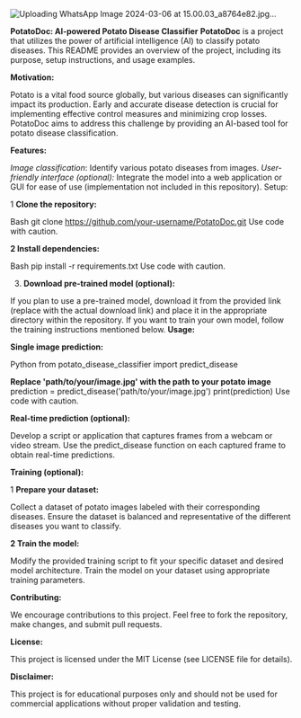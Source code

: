 ![Uploading WhatsApp Image 2024-03-06 at 15.00.03_a8764e82.jpg…]()


**PotatoDoc: AI-powered Potato Disease Classifier**
**PotatoDoc** is a project that utilizes the power of artificial intelligence (AI) to classify potato diseases. This README provides an overview of the project, including its purpose, setup instructions, and usage examples.

**Motivation:**

Potato is a vital food source globally, but various diseases can significantly impact its production. Early and accurate disease detection is crucial for implementing effective control measures and minimizing crop losses. PotatoDoc aims to address this challenge by providing an AI-based tool for potato disease classification.

**Features:**

_Image classification_: Identify various potato diseases from images.
_User-friendly interface (optional):_ Integrate the model into a web application or GUI for ease of use (implementation not included in this repository).
Setup:

1 **Clone the repository:**

Bash
git clone https://github.com/your-username/PotatoDoc.git
Use code with caution.

**2 Install dependencies:**

Bash
pip install -r requirements.txt
Use code with caution.

3. **Download pre-trained model (optional):**

If you plan to use a pre-trained model, download it from the provided link (replace with the actual download link) and place it in the appropriate directory within the repository.
If you want to train your own model, follow the training instructions mentioned below.
**Usage:**

**Single image prediction:**

Python
from potato_disease_classifier import predict_disease

**Replace 'path/to/your/image.jpg' with the path to your potato image**
prediction = predict_disease('path/to/your/image.jpg')
print(prediction)
Use code with caution.

**Real-time prediction (optional):**

Develop a script or application that captures frames from a webcam or video stream.
Use the predict_disease function on each captured frame to obtain real-time predictions.

**Training (optional):**

1 **Prepare your dataset:**

Collect a dataset of potato images labeled with their corresponding diseases.
Ensure the dataset is balanced and representative of the different diseases you want to classify.

**2 Train the model:**

Modify the provided training script to fit your specific dataset and desired model architecture.
Train the model on your dataset using appropriate training parameters.

**Contributing:**

We encourage contributions to this project. Feel free to fork the repository, make changes, and submit pull requests.

**License:**

This project is licensed under the MIT License (see LICENSE file for details).

**Disclaimer:**

This project is for educational purposes only and should not be used for commercial applications without proper validation and testing.
